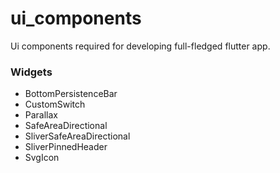 # ui_components

Ui components required for developing full-fledged flutter app.

### Widgets

- BottomPersistenceBar
- CustomSwitch
- Parallax
- SafeAreaDirectional
- SliverSafeAreaDirectional
- SliverPinnedHeader
- SvgIcon